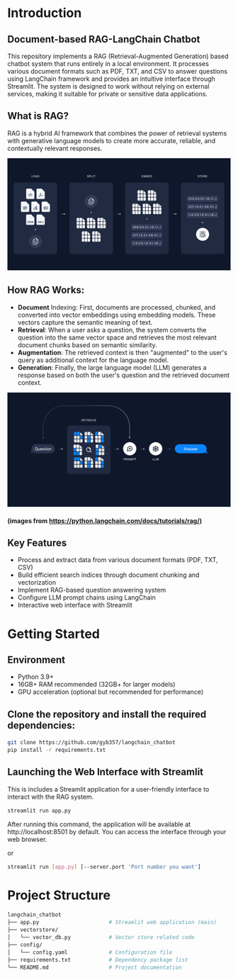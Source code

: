 # Introduction

## Document-based RAG-LangChain Chatbot
This repository implements a RAG (Retrieval-Augmented Generation) based chatbot system that runs entirely in a local environment. It processes various document formats such as PDF, TXT, and CSV to answer questions using LangChain framework and provides an intuitive interface through Streamlit. The system is designed to work without relying on external services, making it suitable for private or sensitive data applications.




## What is RAG?
RAG is a hybrid AI framework that combines the power of retrieval systems with generative language models to create more accurate, reliable, and contextually relevant responses.

![rag_image_0](images/rag_image_0.png)

## How RAG Works:
 - **Document** Indexing: First, documents are processed, chunked, and converted into vector embeddings using embedding models. These vectors capture the semantic meaning of text.
 - **Retrieval**: When a user asks a question, the system converts the question into the same vector space and retrieves the most relevant document chunks based on semantic similarity.
 - **Augmentation**: The retrieved context is then "augmented" to the user's query as additional context for the language model.
 - **Generation**: Finally, the large language model (LLM) generates a response based on both the user's question and the retrieved document context.

![rag_image_1](images/rag_image_1.png)

#### (images from https://python.langchain.com/docs/tutorials/rag/)




## Key Features

 - Process and extract data from various document formats (PDF, TXT, CSV)
 - Build efficient search indices through document chunking and vectorization
 - Implement RAG-based question answering system
 - Configure LLM prompt chains using LangChain
 - Interactive web interface with Streamlit




# Getting Started

## Environment
 - Python 3.9+
 - 16GB+ RAM recommended (32GB+ for larger models)
 - GPU acceleration (optional but recommended for performance)

## Clone the repository and install the required dependencies:

```bash
git clone https://github.com/gyb357/langchain_chatbot
pip install -r requirements.txt
```

## Launching the Web Interface with Streamlit
This is includes a Streamlit application for a user-friendly interface to interact with the RAG system.

```bash
streamlit run app.py
```

After running this command, the application will be available at http://localhost:8501 by default. You can access the interface through your web browser.

or

```bash
streamlit run [app.py] [--server.port 'Port number you want']
```




# Project Structure

```bash
langchain_chatbot
├── app.py                      # Streamlit web application (main)
├── vectorstore/
│   └── vector_db.py            # Vector store related code
├── config/
│   └── config.yaml             # Configuration file
├── requirements.txt            # Dependency package list
└── README.md                   # Project documentation
```



